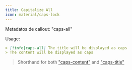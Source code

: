 ```yaml
---
title: Capitalize All
icon: material/caps-lock
---
```


Metadatos de callout: "caps-all"

Usage:
```md
> [!info|caps-all] The title will be displayed as caps
> The content will be displayed as caps
```
> Shorthand for both ["caps-content"](。/content-styling/page-6.md) and ["caps-title"](。/title-styling/page-16.md)